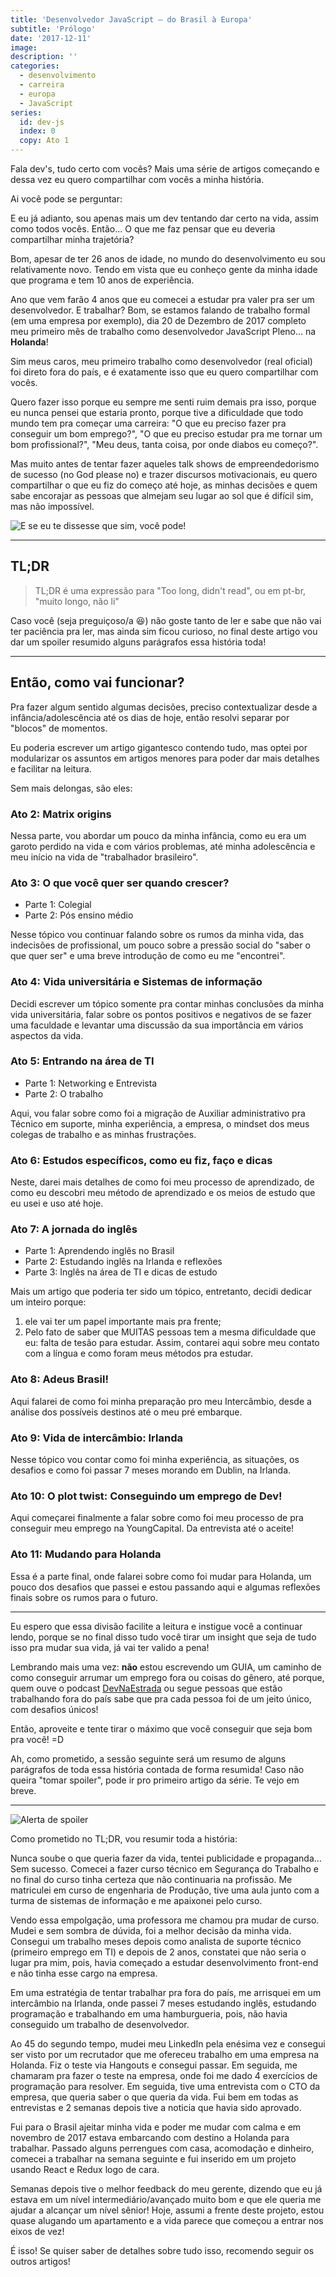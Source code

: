 ```yaml
---
title: 'Desenvolvedor JavaScript — do Brasil à Europa'
subtitle: 'Prólogo'
date: '2017-12-11'
image:
description: ''
categories:
  - desenvolvimento
  - carreira
  - europa
  - JavaScript
series:
  id: dev-js
  index: 0
  copy: Ato 1
---
```


Fala dev's, tudo certo com vocês? Mais uma série de artigos começando e dessa vez eu quero compartilhar com vocês a minha história.

Ai você pode se perguntar:

<gif src="https://media.giphy.com/media/3o6gaYez5IKFNoLbI4/giphy.gif" caption="Man, quem é tu na fila do pão?"></gif>

E eu já adianto, sou apenas mais um dev tentando dar certo na vida, assim como todos vocês. Então… O que me faz pensar que eu deveria compartilhar minha trajetória?

Bom, apesar de ter 26 anos de idade, no mundo do desenvolvimento eu sou relativamente novo. Tendo em vista que eu conheço gente da minha idade que programa e tem 10 anos de experiência.

Ano que vem farão 4 anos que eu comecei a estudar pra valer pra ser um desenvolvedor. E trabalhar? Bom, se estamos falando de trabalho formal (em uma empresa por exemplo), dia 20 de Dezembro de 2017 completo meu primeiro mês de trabalho como desenvolvedor JavaScript Pleno… na **Holanda**!

Sim meus caros, meu primeiro trabalho como desenvolvedor (real oficial) foi direto fora do país, e é exatamente isso que eu quero compartilhar com vocês.

Quero fazer isso porque eu sempre me senti ruim demais pra isso, porque eu nunca pensei que estaria pronto, porque tive a dificuldade que todo mundo tem pra começar uma carreira: "O que eu preciso fazer pra conseguir um bom emprego?", "O que eu preciso estudar pra me tornar um bom profissional?", "Meu deus, tanta coisa, por onde diabos eu começo?".

Mas muito antes de tentar fazer aqueles talk shows de empreendedorismo de sucesso (no God please no) e trazer discursos motivacionais, eu quero compartilhar o que eu fiz do começo até hoje, as minhas decisões e quem sabe encorajar as pessoas que almejam seu lugar ao sol que é difícil sim, mas não impossível.

![E se eu te dissesse que sim, você pode!](./assets/what-if.png)

---

## TL;DR

> TL;DR é uma expressão para "Too long, didn't read", ou em pt-br, "muito longo, não li"

Caso você (seja preguiçoso/a 😆) não goste tanto de ler e sabe que não vai ter paciência pra ler, mas ainda sim ficou curioso, no final deste artigo vou dar um spoiler resumido alguns parágrafos essa história toda!

---

## Então, como vai funcionar?

Pra fazer algum sentido algumas decisões, preciso contextualizar desde a infância/adolescência até os dias de hoje, então resolvi separar por "blocos" de momentos.

Eu poderia escrever um artigo gigantesco contendo tudo, mas optei por modularizar os assuntos em artigos menores para poder dar mais detalhes e facilitar na leitura.

Sem mais delongas, são eles:

<!-- TODO: LINK ALL TEXTS HERE WHEN IT FINISHES THE MIGRATION -->

### Ato 2: Matrix origins

Nessa parte, vou abordar um pouco da minha infância, como eu era um garoto perdido na vida e com vários problemas, até minha adolescência e meu início na vida de "trabalhador brasileiro".

### Ato 3: O que você quer ser quando crescer?

- Parte 1: Colegial
- Parte 2: Pós ensino médio

Nesse tópico vou continuar falando sobre os rumos da minha vida, das indecisões de profissional, um pouco sobre a pressão social do "saber o que quer ser" e uma breve introdução de como eu me "encontrei".

### Ato 4: Vida universitária e Sistemas de informação

Decidi escrever um tópico somente pra contar minhas conclusões da minha vida universitária, falar sobre os pontos positivos e negativos de se fazer uma faculdade e levantar uma discussão da sua importância em vários aspectos da vida.

### Ato 5: Entrando na área de TI

- Parte 1: Networking e Entrevista
- Parte 2: O trabalho

Aqui, vou falar sobre como foi a migração de Auxiliar administrativo pra Técnico em suporte, minha experiência, a empresa, o mindset dos meus colegas de trabalho e as minhas frustrações.

### Ato 6: Estudos específicos, como eu fiz, faço e dicas

Neste, darei mais detalhes de como foi meu processo de aprendizado, de como eu descobri meu método de aprendizado e os meios de estudo que eu usei e uso até hoje.

### Ato 7: A jornada do inglês

- Parte 1: Aprendendo inglês no Brasil
- Parte 2: Estudando inglês na Irlanda e reflexões
- Parte 3: Inglês na área de TI e dicas de estudo

Mais um artigo que poderia ter sido um tópico, entretanto, decidi dedicar um inteiro porque:

1. ele vai ter um papel importante mais pra frente;
1. Pelo fato de saber que MUITAS pessoas tem a mesma dificuldade que eu: falta de tesão para estudar. Assim, contarei aqui sobre meu contato com a língua e como foram meus métodos pra estudar.

### Ato 8: Adeus Brasil!

Aqui falarei de como foi minha preparação pro meu Intercâmbio, desde a análise dos possíveis destinos até o meu pré embarque.

### Ato 9: Vida de intercâmbio: Irlanda

Nesse tópico vou contar como foi minha experiência, as situações, os desafios e como foi passar 7 meses morando em Dublin, na Irlanda.

### Ato 10: O plot twist: Conseguindo um emprego de Dev!

Aqui começarei finalmente a falar sobre como foi meu processo de pra conseguir meu emprego na YoungCapital. Da entrevista até o aceite!

### Ato 11: Mudando para Holanda

Essa é a parte final, onde falarei sobre como foi mudar para Holanda, um pouco dos desafios que passei e estou passando aqui e algumas reflexões finais sobre os rumos para o futuro.

---

Eu espero que essa divisão facilite a leitura e instigue você a continuar lendo, porque se no final disso tudo você tirar um insight que seja de tudo isso pra mudar sua vida, já vai ter valido a pena!

Lembrando mais uma vez: **não** estou escrevendo um GUIA, um caminho de como conseguir arrumar um emprego fora ou coisas do gênero, até porque, quem ouve o podcast [DevNaEstrada](https://devnaestrada.com.br/) ou segue pessoas que estão trabalhando fora do país sabe que pra cada pessoa foi de um jeito único, com desafios únicos!

Então, aproveite e tente tirar o máximo que você conseguir que seja bom pra você! =D

Ah, como prometido, a sessão seguinte será um resumo de alguns parágrafos de toda essa história contada de forma resumida! Caso não queira "tomar spoiler", pode ir pro primeiro artigo da série. Te vejo em breve.

---

![Alerta de spoiler](./assets/spoiler-alert.png)

Como prometido no TL;DR, vou resumir toda a história:

Nunca soube o que queria fazer da vida, tentei publicidade e propaganda… Sem sucesso. Comecei a fazer curso técnico em Segurança do Trabalho e no final do curso tinha certeza que não continuaria na profissão. Me matriculei em curso de engenharia de Produção, tive uma aula junto com a turma de sistemas de informação e me apaixonei pelo curso.

Vendo essa empolgação, uma professora me chamou pra mudar de curso. Mudei e sem sombra de dúvida, foi a melhor decisão da minha vida. Consegui um trabalho meses depois como analista de suporte técnico (primeiro emprego em TI) e depois de 2 anos, constatei que não seria o lugar pra mim, pois, havia começado a estudar desenvolvimento front-end e não tinha esse cargo na empresa.

Em uma estratégia de tentar trabalhar pra fora do país, me arrisquei em um intercâmbio na Irlanda, onde passei 7 meses estudando inglês, estudando programação e trabalhando em uma hamburgueria, pois, não havia conseguido um trabalho de desenvolvedor.

Ao 45 do segundo tempo, mudei meu LinkedIn pela enésima vez e consegui ser visto por um recrutador que me ofereceu trabalho em uma empresa na Holanda. Fiz o teste via Hangouts e consegui passar. Em seguida, me chamaram pra fazer o teste na empresa, onde foi me dado 4 exercícios de programação para resolver. Em seguida, tive uma entrevista com o CTO da empresa, que queria saber o que queria da vida. Fui bem em todas as entrevistas e 2 semanas depois tive a noticia que havia sido aprovado.

Fui para o Brasil ajeitar minha vida e poder me mudar com calma e em novembro de 2017 estava embarcando com destino a Holanda para trabalhar. Passado alguns perrengues com casa, acomodação e dinheiro, comecei a trabalhar na semana seguinte e fui inserido em um projeto usando React e Redux logo de cara.

Semanas depois tive o melhor feedback do meu gerente, dizendo que eu já estava em um nível intermediário/avançado muito bom e que ele queria me ajudar a alcançar um nível sênior! Hoje, assumi a frente deste projeto, estou quase alugando um apartamento e a vida parece que começou a entrar nos eixos de vez!

É isso! Se quiser saber de detalhes sobre tudo isso, recomendo seguir os outros artigos!
